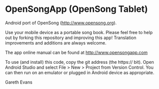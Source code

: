 # OpenSongApp (OpenSong Tablet)
Android port of OpenSong (http://www.opensong.org).

Use your mobile device as a portable song book.  Please feel free to help out by forking this repository and improving this app!  Translation improvements and additions are always welcome.

The app online manual can be found at http://www.opensongapp.com

To use (and install) this code, copy the git address (the https:// bit).  Open Android Studio and select File > New > Project from Version Control.
You can then run on an emulator or plugged in Android device as appropriate.

Gareth Evans
